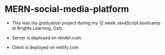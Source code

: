 # MERN-social-media-platform

- This was my graduation project during my 12 week JavaScript bootcamp at Brights Learning, Oslo.

- Server is deployed on render.com.
- Client is deployed on netlify.com
